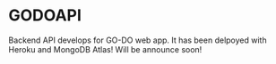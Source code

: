 # GODOAPI
 Backend API develops for GO-DO web app.
It has been delpoyed with Heroku and MongoDB Atlas!
Will be announce soon!
